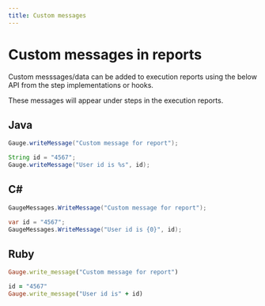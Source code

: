 ```yaml
---
title: Custom messages
---
```


# Custom messages in reports

Custom messsages/data can be added to execution reports using the below API from the step implementations or hooks.

These messages will appear under steps in the execution reports.

## Java

````java
Gauge.writeMessage("Custom message for report");

String id = "4567";
Gauge.writeMessage("User id is %s", id);
````


## C# #

````csharp
GaugeMessages.WriteMessage("Custom message for report");

var id = "4567";
GaugeMessages.WriteMessage("User id is {0}", id);
````

## Ruby

````ruby
Gauge.write_message("Custom message for report")

id = "4567"
Gauge.write_message("User id is" + id)
````
